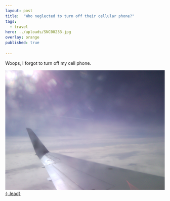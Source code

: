 ```yaml
---
layout: post
title:  "Who neglected to turn off their cellular phone?"
tags:
  - travel
hero: ../uploads/SNC00233.jpg
overlay: orange
published: true

---
```


Woops, I forgot to turn off my cell phone.

[![blizzard](../uploads/SNC00233.jpg){:.lead}](../uploads/SNC00233.jpg)